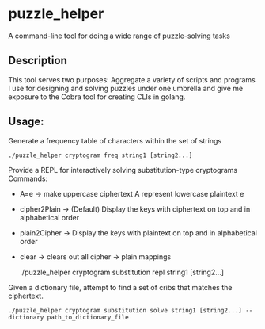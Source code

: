 # puzzle_helper
A command-line tool for doing a wide range of puzzle-solving tasks

## Description
This tool serves two purposes: Aggregate a variety of scripts and programs I use
for designing and solving puzzles under one umbrella and give me exposure to the Cobra
tool for creating CLIs in golang.

## Usage:
Generate a frequency table of characters within the set of strings

    ./puzzle_helper cryptogram freq string1 [string2...]

Provide a REPL for interactively solving substitution-type cryptograms
Commands:
  - A=e -> make uppercase ciphertext A represent lowercase plaintext e
  - cipher2Plain -> (Default) Display the keys with ciphertext on top and in alphabetical order
  - plain2Cipher -> Display the keys with plaintext on top and in alphabetical order
  - clear -> clears out all cipher -> plain mappings


      ./puzzle_helper cryptogram substitution repl string1 [string2...]

Given a dictionary file, attempt to find a set of cribs that matches the ciphertext.

    ./puzzle_helper cryptogram substitution solve string1 [string2...] --dictionary path_to_dictionary_file
